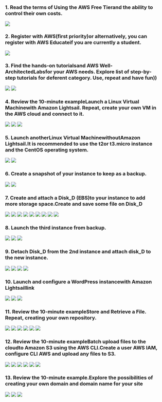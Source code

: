 ### 1. Read the terms of Using the AWS Free Tierand the ability to control their own costs.
![](images/1.png)

### 2. Register with AWS(first priority)or alternatively, you can register with AWS Educateif you are currently a student.
![](images/2.png)

### 3. Find the hands-on tutorialsand AWS Well-ArchitectedLabsfor your AWS needs. Explore list of step-by-step tutorials for deferent category. Use, repeat and have fun))
![](images/3.1.png)
![](images/3.2.png)

### 4. Review the 10-minute exampleLaunch a Linux Virtual Machinewith Amazon Lightsail. Repeat, create your own VM in the AWS cloud and connect to it. 
![](images/4.1.png)
![](images/4.2.png)
![](images/4.3.png)

### 5. Launch anotherLinux Virtual MachinewithoutAmazon Lightsail.It is recommended to use the t2or t3.micro instance and the CentOS operating system.
![](images/5.1.png)
![](images/5.2.png)

### 6. Create a snapshot of your instance to keep as a backup.
![](images/6.1.png)
![](images/6.2.png)

### 7. Create and attach a Disk_D (EBS)to your instance to add more storage space.Create and save some file on Disk_D
![](images/7.1.png)
![](images/7.2.png)
![](images/7.3.png)
![](images/7.4.png)
![](images/7.5.png)
![](images/7.6.png)
![](images/7.7.png)
![](images/7.8.png)
![](images/7.9.png)

### 8. Launch the third instance from backup.
![](images/8.1.png)
![](images/8.2.png)
![](images/8.3.png)

### 9. Detach Disk_D from the 2nd instance and attach disk_D to the new instance.
![](images/9.1.png)
![](images/9.2.png)
![](images/9.3.png)
![](images/9.4.png)

### 10. Launch and configure a WordPress instancewith Amazon Lightsaillink
![](images/10.png)
![](images/10.1.png)
![](images/10.2.png)

### 11. Review the 10-minute exampleStore and Retrieve a File. Repeat, creating your own repository.
![](images/11.1.png)
![](images/11.2.png)
![](images/11.3.png)
![](images/11.4.png)
![](images/11.5.png)
![](images/11.6.png)

### 12. Review the 10-minute exampleBatch upload files to the cloudto Amazon S3 using the AWS CLI.Create a user AWS IAM, configure CLI AWS and upload any files to S3. 
![](images/12.1.png)
![](images/12.2.png)
![](images/12.3.png)
![](images/12.4.png)
![](images/12.5.png)
![](images/12.6.png)

### 13. Review the 10-minute example.Explore the possibilities of creating your own domain and domain name for your site
![](images/13.1.png)
![](images/13.2.png)
![](images/13.3.png)